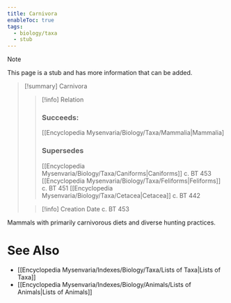 ```yaml
---
title: Carnivora
enableToc: true
tags:
  - biology/taxa
  - stub
---
```


> [!note]
> This page is a stub and has more information that can be added.

> [!summary] Carnivora
> > [!info] Relation
> > ### Succeeds:
> > [[Encyclopedia Mysenvaria/Biology/Taxa/Mammalia|Mammalia]
> > ### Supersedes 
> > [[Encyclopedia Mysenvaria/Biology/Taxa/Caniforms|Caniforms]] c. BT 453
> > [[Encyclopedia Mysenvaria/Biology/Taxa/Feliforms|Feliforms]] c. BT 451
> > [[Encyclopedia Mysenvaria/Biology/Taxa/Cetacea|Cetacea]] c. BT 442
>
> > [!info] Creation Date
> > c. BT 453

Mammals with primarily carnivorous diets and diverse hunting practices.

# See Also
- [[Encyclopedia Mysenvaria/Indexes/Biology/Taxa/Lists of Taxa|Lists of Taxa]]
- [[Encyclopedia Mysenvaria/Indexes/Biology/Animals/Lists of Animals|Lists of Animals]]
